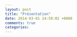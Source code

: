 ```yaml
---
layout: post
title: "Présentation"
date: 2014-03-01 14:59:02 +0000
comments: true
categories: 
---
```

